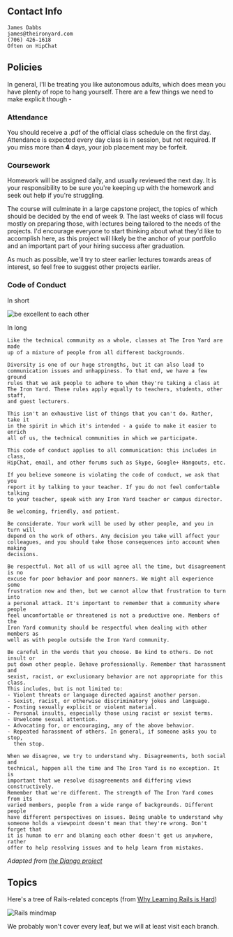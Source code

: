 ## Contact Info

    James Dabbs
    james@theironyard.com
    (706) 426-1618
    Often on HipChat


## Policies

In general, I'll be treating you like autonomous adults, which does mean you
have plenty of rope to hang yourself. There are a few things we need to make
explicit though -


### Attendance

You should receive a .pdf of the official class schedule on the first day.
Attendance is expected every day class is in session, but not required. If you
miss more than **4** days, your job placement may be forfeit.

### Coursework

Homework will be assigned daily, and usually reviewed the next day. It is your
responsibility to be sure you're keeping up with the homework and seek out help
if you're struggling.

The course will culminate in a large capstone project, the topics of which
should be decided by the end of week 9. The last weeks of class will focus
mostly on preparing those, with lectures being tailored to the needs of the
projects. I'd encourage everyone to start thinking about what they'd like to
accomplish here, as this project will likely be the anchor of your portfolio and
an important part of your hiring success after graduation.

As much as possible, we'll try to steer earlier lectures towards areas of
interest, so feel free to suggest other projects earlier.

### Code of Conduct

In short

![be excellent to each other](http://imgur.com/GUK7sDN)

In long

    Like the technical community as a whole, classes at The Iron Yard are made
    up of a mixture of people from all different backgrounds.

    Diversity is one of our huge strengths, but it can also lead to
    communication issues and unhappiness. To that end, we have a few ground
    rules that we ask people to adhere to when they're taking a class at
    The Iron Yard. These rules apply equally to teachers, students, other staff,
    and guest lecturers.

    This isn't an exhaustive list of things that you can't do. Rather, take it
    in the spirit in which it's intended - a guide to make it easier to enrich
    all of us, the technical communities in which we participate.

    This code of conduct applies to all communication: this includes in class,
    HipChat, email, and other forums such as Skype, Google+ Hangouts, etc.

    If you believe someone is violating the code of conduct, we ask that you
    report it by talking to your teacher. If you do not feel comfortable talking
    to your teacher, speak with any Iron Yard teacher or campus director.

    Be welcoming, friendly, and patient.

    Be considerate. Your work will be used by other people, and you in turn will
    depend on the work of others. Any decision you take will affect your
    colleagues, and you should take those consequences into account when making
    decisions.

    Be respectful. Not all of us will agree all the time, but disagreement is no
    excuse for poor behavior and poor manners. We might all experience some
    frustration now and then, but we cannot allow that frustration to turn into
    a personal attack. It's important to remember that a community where people
    feel uncomfortable or threatened is not a productive one. Members of the
    Iron Yard community should be respectful when dealing with other members as
    well as with people outside the Iron Yard community.

    Be careful in the words that you choose. Be kind to others. Do not insult or
    put down other people. Behave professionally. Remember that harassment and
    sexist, racist, or exclusionary behavior are not appropriate for this class.
    This includes, but is not limited to:
    - Violent threats or language directed against another person.
    - Sexist, racist, or otherwise discriminatory jokes and language.
    - Posting sexually explicit or violent material.
    - Personal insults, especially those using racist or sexist terms.
    - Unwelcome sexual attention.
    - Advocating for, or encouraging, any of the above behavior.
    - Repeated harassment of others. In general, if someone asks you to stop,
      then stop.

    When we disagree, we try to understand why. Disagreements, both social and
    technical, happen all the time and The Iron Yard is no exception. It is
    important that we resolve disagreements and differing views constructively.
    Remember that we're different. The strength of The Iron Yard comes from its
    varied members, people from a wide range of backgrounds. Different people
    have different perspectives on issues. Being unable to understand why
    someone holds a viewpoint doesn't mean that they're wrong. Don't forget that
    it is human to err and blaming each other doesn't get us anywhere, rather
    offer to help resolving issues and to help learn from mistakes.

_Adapted from [the Django project](https://www.djangoproject.com/conduct/)_


## Topics

Here's a tree of Rails-related concepts (from [Why Learning Rails is Hard](https://www.codefellows.org/blog/this-is-why-learning-rails-is-hard))

![Rails mindmap](http://i.imgur.com/yAL7GMz.jpg)

We probably won't cover every leaf, but we will at least visit each branch.
